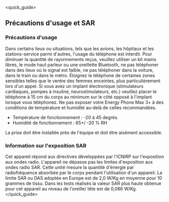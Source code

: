 <quick_guide>
## Précautions d'usage et SAR
### Précautions d'usage
Dans certains lieux ou situations, tels que les avions, les hôpitaux et les stations-service parmi d'autres, l'usage du téléphone est interdit.
Pour diminuer la quantité de rayonnements reçus, veuillez utiliser un kit mains libres, le mode haut parleur ou une oreillette Bluetooth, ne pas téléphoner dans des lieux où le signal est faible, ne pas téléphoner dans la voiture, dans le train ou dans le métro. Éloignez le téléphone de certaines zones sensibles telles que le ventre des femmes enceintes, plus particulièrement lors d'un appel. Si vous avez un implant électronique (stimulateurs cardiaques, pompes à insuline, neurostimulateurs, etc.) veuillez placer le téléphone à 15 cm du corps au minimum sur le côté opposé à l'implant lorsque vous téléphonez.
Ne pas exposer votre Energy Phone Max 3+ à des conditions de température et humidité au-delà de celles recommandées.
* Température de fonctionnement : -20 à 45 degrés.
* Humidité de fonctionnement : 65+/ -20 % RH

La prise doit être installée près de l'équipe et doit être aisément accessible.

### Information sur l'exposition SAR
Cet appareil répond aux directives développées par l'ICNIRP sur l'exposition aux ondes radio. L'appareil ne dépasse pas les limites d'exposition aux ondes radio SAR. Cette unité mesure la quantité d'énergie par radiofréquence absorbée par le corps pendant l'utilisation d'un appareil. La limite SAR ou DAS adoptée en Europe est de 2,0 W/Kg en moyenne pour 10 grammes de tissu. Dans les tests réalisés la valeur SAR plus haute obtenue pour cet appareil au niveau de l'oreille/ tête est de 0,086 W/Kg.
</quick_guide>
